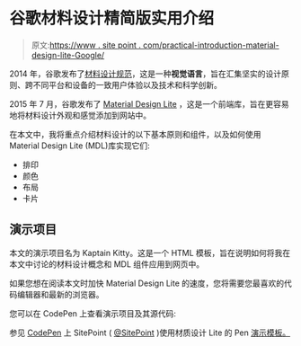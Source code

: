 # 谷歌材料设计精简版实用介绍

> 原文:[https://www . site point . com/practical-introduction-material-design-lite-Google/](https://www.sitepoint.com/practical-introduction-material-design-lite-google/)

2014 年，谷歌发布了[材料设计规范](http://google.com/design/spec)，这是一种**视觉语言**，旨在汇集坚实的设计原则、跨不同平台和设备的一致用户体验以及技术和科学创新。

2015 年 7 月，谷歌发布了 [Material Design Lite](http://getmdl.io/) ，这是一个前端库，旨在更容易地将材料设计外观和感觉添加到网站中。

在本文中，我将重点介绍材料设计的以下基本原则和组件，以及如何使用 Material Design Lite (MDL)库实现它们:

*   排印
*   颜色
*   布局
*   卡片

## 演示项目

本文的演示项目名为 Kaptain Kitty。这是一个 HTML 模板，旨在说明如何将我在本文中讨论的材料设计概念和 MDL 组件应用到网页中。

如果您想在阅读本文时加快 Material Design Lite 的速度，您将需要您最喜欢的代码编辑器和最新的浏览器。

您可以在 CodePen 上查看演示项目及其源代码:

参见 [CodePen](http://codepen.io) 上 SitePoint ( [@SitePoint](http://codepen.io/SitePoint) )使用材质设计 Lite 的 Pen [演示模板。](http://codepen.io/SitePoint/pen/oxXdov/)